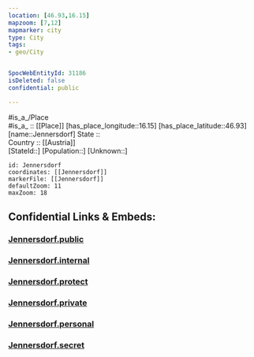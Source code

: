 ```yaml
---
location: [46.93,16.15] 
mapzoom: [7,12] 
mapmarker: city 
type: City
tags:
- geo/City


SpocWebEntityId: 31186
isDeleted: false
confidential: public

---
```

#is_a_/Place  
#is_a_ :: [[Place]] 
[has_place_longitude::16.15] 
[has_place_latitude::46.93] 
[name::Jennersdorf] 
State ::  
Country :: [[Austria]]  
[StateId::] 
[Population::] 
[Unknown::] 


```leaflet
id: Jennersdorf
coordinates: [[Jennersdorf]] 
markerFile: [[Jennersdorf]] 
defaultZoom: 11 
maxZoom: 18
```


## Confidential Links & Embeds: 

### [Jennersdorf.public](/_public/\Earth\Continent\Europe\Europe~Central\Austria\Austrias_States\Burgenland\CityJennersdorf.public.md) 

### [Jennersdorf.internal](/_internal/\Earth\Continent\Europe\Europe~Central\Austria\Austrias_States\Burgenland\CityJennersdorf.internal.md) 

### [Jennersdorf.protect](/_protect/\Earth\Continent\Europe\Europe~Central\Austria\Austrias_States\Burgenland\CityJennersdorf.protect.md) 

### [Jennersdorf.private](/_private/\Earth\Continent\Europe\Europe~Central\Austria\Austrias_States\Burgenland\CityJennersdorf.private.md) 

### [Jennersdorf.personal](/_personal/\Earth\Continent\Europe\Europe~Central\Austria\Austrias_States\Burgenland\CityJennersdorf.personal.md) 

### [Jennersdorf.secret](/_secret/\Earth\Continent\Europe\Europe~Central\Austria\Austrias_States\Burgenland\CityJennersdorf.secret.md)

